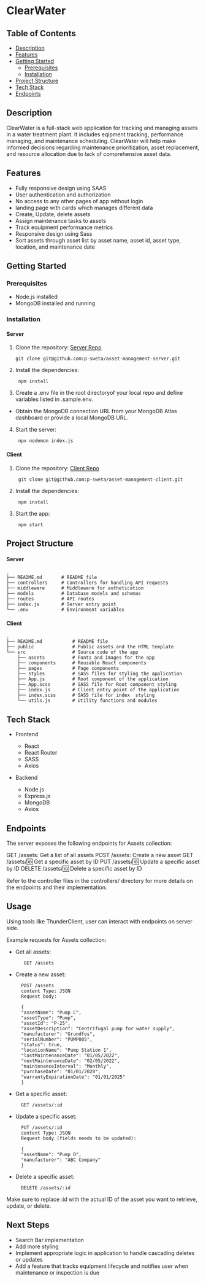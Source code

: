 
# ClearWater

## Table of Contents 
- [Description](#Description)
- [Features](#Features)
- [Getting Started](#GettingStarted)
    - [Prerequisites](#Prerequisites)
    - [Installation](#Installation)
- [Project Structure](ProjectStructure)
- [Tech Stack](#TechStack) 
- [Endpoints](#Endpoints)

## Description 

ClearWater is a full-stack web application for tracking and managing assets in a water treatment plant. It includes eqipment tracking, performance managing, and maintenance scheduling. ClearWater will help make informed decisions regarding maintenance prioritization, asset replacement, and resource allocation due to lack of comprehensive asset data.




## Features

* Fully responsive design using SAAS
* User authentication and authorization
* No access to any other pages of app without login 
* landing page with cards which manages different data
* Create, Update, delete assets
* Assign maintenance tasks to assets
* Track equipment performance metrics
* Responsive design using Sass
* Sort assets through asset list by asset name, asset id, asset type, location, and maintenance date 




    
                

       
## Getting Started

### Prerequisites
- Node.js installed
- MongoDB installed and running

### Installation

#### Server
  1. Clone the repository: [Server Repo](https://github.com/p-sweta/asset-management-server.git)

         git clone git@github.com:p-sweta/asset-management-server.git

2. Install the dependencies: 

        npm install

3. Create a .env file in the root directoryof your local repo and define variables listed in .sample.env.
- Obtain the MongoDB connection URL from your MongoDB Atlas dashboard or provide a local MongoDB URL.
4. Start the server:

        npx nodemon index.js

#### Client
1. Clone the repository: [Client Repo](https://github.com/p-sweta/asset-management-client.git)

        git clone git@github.com:p-sweta/asset-management-client.git

2. Install the dependencies: 

        npm install
3. Start the app:
        
        npm start

## Project Structure
#### Server

```
.
├── README.md       # README file
├── controllers     # Controllers for handling API requests
├── middleware      # Middleware for authetication
├── models          # Database models and schemas
├── routes          # API routes
├── index.js        # Server entry point
└── .env            # Environment variables
```

#### Client

```
.
├── README.md           # README file
├── public              # Public assets and the HTML template
└── src                 # Source code of the app
    ├── assets          # Fonts and images for the app
    ├── components      # Reusable React components
    ├── pages           # Page components
    ├── styles          # SASS files for styling the application
    ├── App.js          # Root component of the application
    ├── App.scss        # SASS file for Root component styling
    ├── index.js        # Client entry point of the application
    ├── index.scss      # SASS file for index  styling
    └── utils.js        # Utility functions and modules
```
## Tech Stack

* Frontend
    * React
    * React Router
    * SASS
    * Axios

* Backend
    * Node.js
    * Express.js
    * MongoDB
    * Axios


## Endpoints

The server exposes the following endpoints for Assets collection:

GET /assets: Get a list of all assets
POST /assets: Create a new asset
GET /assets/:id: Get a specific asset by ID
PUT /assets/:id: Update a specific asset by ID
DELETE /assets/:id: Delete a specific asset by ID

Refer to the controller files in the controllers/ directory for more details on the endpoints and their implementation.

## Usage 

Using tools like ThunderClient, user can interact with endpoints on server side.

Example requests for Assets collection:

- Get all assets:
        
         GET /assets

- Create a new asset: 

        POST /assets
        content Type: JSON
        Request body:

        {
        "assetName": "Pump C",
        "assetType": "Pump",
        "assetId": "P-25",
        "assetDescription": "Centrifugal pump for water supply",
        "manufacturer": "Grundfos",
        "serialNumber": "PUMP005",
        "status": true,
        "locationName": "Pump Station 1",
        "lastMaintenanceDate": "01/05/2022",
        "nextMaintenanceDate": "02/05/2022",
        "maintenanceInterval": "Monthly",
        "purchaseDate": "01/01/2020",
        "warrantyExpirationDate": "01/01/2025"
        }
           
- Get a specific asset:

        GET /assets/:id

- Update a specific asset:

        PUT /assets/:id
        content Type: JSON
        Request body (fields needs to be updated):

        {
        "assetName": "Pump D",
        "manufacturer": "ABC Company"
        }

- Delete a specific asset:

        DELETE /assets/:id

Make sure to replace :id with the actual ID of the asset you want to retrieve, update, or delete.
## Next Steps

- Search Bar implementation
- Add more styling 
- Implement appropriate logic in application to handle cascading deletes or updates 
- Add a feature that tracks equipment lifecycle and notifies user when maintenance or inspection is due

